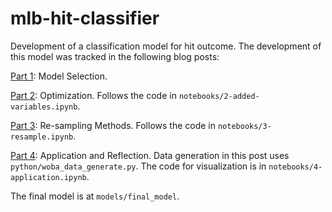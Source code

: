 # mlb-hit-classifier
Development of a classification model for hit outcome. The development of this model was tracked in the following blog posts:

[Part 1](http://tylerjamesburch.com/blog/baseball/hit-classifier-1): Model Selection.

[Part 2](http://tylerjamesburch.com/blog/baseball/hit-classifier-2): Optimization. Follows the code in ```notebooks/2-added-variables.ipynb```.

[Part 3](http://tylerjamesburch.com/blog/baseball/hit-classifier-3): Re-sampling Methods. Follows the code in ```notebooks/3-resample.ipynb```.

[Part 4](http://tylerjamesburch.com/blog/baseball/hit-classifier-4): Application and Reflection. Data generation in this post uses ```python/woba_data_generate.py```. The code for visualization is in ```notebooks/4-application.ipynb```.

The final model is at ```models/final_model```.